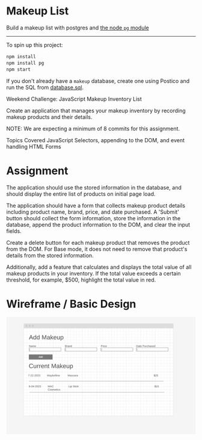 # Makeup List

Build a makeup list with postgres and [the node `pg` module](https://node-postgres.com/)

---

To spin up this project:

```sh
npm install
npm install pg
npm start
```

If you don't already have a `makeup` database, create one using Postico and run the SQL from [database.sql](./database.sql).

Weekend Challenge: JavaScript Makeup Inventory List

Create an application that manages your makeup inventory by recording makeup products and their details.

NOTE: We are expecting a minimum of 8 commits for this assignment.

Topics Covered
JavaScript
Selectors, appending to the DOM, and event handling
HTML Forms

# Assignment
The application should use the stored information in the database, and should display the entire list of products on initial page load.

The application should have a form that collects makeup product details including product name, brand, price, and date purchased.
A 'Submit' button should collect the form information, store the information in the database, append the product information to the DOM, and clear the input fields.

Create a delete button for each makeup product that removes the product from the DOM. For Base mode, it does not need to remove that product's details from the stored information.

Additionally, add a feature that calculates and displays the total value of all makeup products in your inventory. If the total value exceeds a certain threshold, for example, $500, highlight the total value in red.

# Wireframe / Basic Design
![Wireframe](image.png)